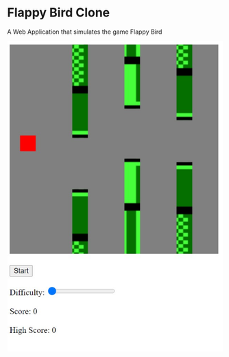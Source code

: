 # Flappy Bird Clone
A Web Application that simulates the game Flappy Bird

![](screenshot/flappybird.jpg)
